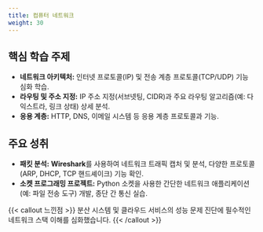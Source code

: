 ```yaml
---
title: 컴퓨터 네트워크
weight: 30
---
```


## 핵심 학습 주제

* **네트워크 아키텍처:** 인터넷 프로토콜(IP) 및 전송 계층 프로토콜(TCP/UDP) 기능 심화 학습.
* **라우팅 및 주소 지정:** IP 주소 지정(서브넷팅, CIDR)과 주요 라우팅 알고리즘(예: 다익스트라, 링크 상태) 상세 분석.
* **응용 계층:** HTTP, DNS, 이메일 시스템 등 응용 계층 프로토콜과 기능.

## 주요 성취

* **패킷 분석:** **Wireshark**를 사용하여 네트워크 트래픽 캡처 및 분석, 다양한 프로토콜(ARP, DHCP, TCP 핸드셰이크) 기능 확인.
* **소켓 프로그래밍 프로젝트:** Python 소켓을 사용한 간단한 네트워크 애플리케이션(예: 파일 전송 도구) 개발, 종단 간 통신 실습.

{{< callout 느낀점 >}}
분산 시스템 및 클라우드 서비스의 성능 문제 진단에 필수적인 네트워크 스택 이해를 심화했습니다.
{{< /callout >}}
